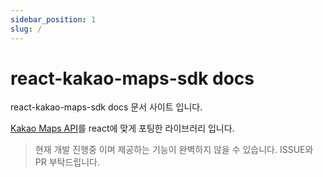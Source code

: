 ```yaml
---
sidebar_position: 1
slug: /
---
```


# react-kakao-maps-sdk docs

react-kakao-maps-sdk docs 문서 사이트 입니다.

[Kakao Maps API](https://apis.map.kakao.com/)를 react에 맞게 포팅한 라이브러리 입니다.

> 현재 개발 진행중 이며 제공하는 기능이 완벽하지 않을 수 있습니다. ISSUE와 PR 부탁드립니다.

